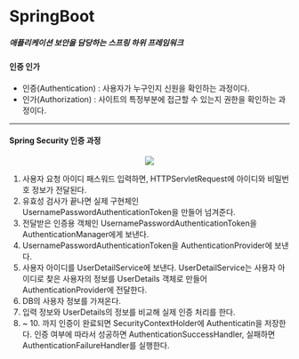 # SpringBoot
##### 애플리케이션 보안을 담당하는 스프링 하위 프레임워크

#### 인증 인가
- 인증(Authentication) : 사용자가 누구인지 신원을 확인하는 과정이다.
- 인가(Authorization) : 사이트의 특정부분에 접근할 수 있는지 권한을 확인하는 과정이다.

---

#### Spring Security 인증 과정

<p align="center">
  <img src="https://velog.velcdn.com/images/kyungwoon/post/b387ed43-b315-4854-bb11-0c71783683f9/image.png">
</p>

1. 사용자 요청 아이디 패스워드 입력하면, HTTPServletRequest에 아이디와 비밀번호 정보가 전달된다.
2. 유효성 검사가 끝나면 실제 구현체인 UsernamePasswordAuthenticationToken을 만들어 넘겨준다.
3. 전달받은 인증용 객체인 UsernamePasswordAuthenticationToken을 AuthenticationManager에게 보낸다.
4. UsernamePasswordAuthenticationToken을 AuthenticationProvider에 보낸다.
5. 사용자 아이디를 UserDetailService에 보낸다. UserDetailService는 사용자 아이디로 찾은 사용자의 정보를 UserDetails 객체로 만들어 AuthenticationProvider에 전달한다.
6. DB의 사용자 정보를 가져온다.
7. 입력 정보와 UserDetails의 정보를 비교해 실제 인증 처리를 한다.
8. ~ 10. 까지 인증이 완료되면 SecurityContextHolder에 Authenticatin을 저장한다. 인증 여부에 따라서 성공하면 AuthenticationSuccessHandler, 실패하면 AuthenticationFailureHandler를 실행한다.
